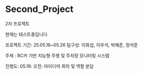 # Second_Project

2차 프로젝트

현재는 테스트중입니다.

프로젝트 기간: 25.05.16~05.26
팀구성: 이화섭, 이우석, 박해준, 정석준

주제 : RC카 기반 지능형 주행 및 주차장 모니터링 시스템

진행도: 
05.16: 오전: 아이디어 회의 및 역할 분담
